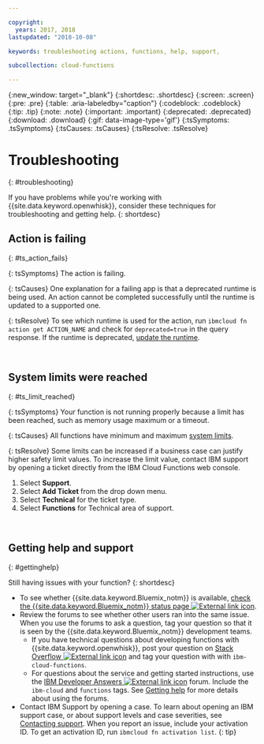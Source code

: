 ```yaml
---

copyright:
  years: 2017, 2018
lastupdated: "2018-10-08"

keywords: troubleshooting actions, functions, help, support,

subcollection: cloud-functions

---
```


{:new_window: target="_blank"}
{:shortdesc: .shortdesc}
{:screen: .screen}
{:pre: .pre}
{:table: .aria-labeledby="caption"}
{:codeblock: .codeblock}
{:tip: .tip}
{:note: .note}
{:important: .important}
{:deprecated: .deprecated}
{:download: .download}
{:gif: data-image-type='gif'}
{:tsSymptoms: .tsSymptoms}
{:tsCauses: .tsCauses}
{:tsResolve: .tsResolve}

# Troubleshooting
{: #troubleshooting}

If you have problems while you're working with {{site.data.keyword.openwhisk}}, consider these techniques for troubleshooting and getting help.
{: shortdesc}



## Action is failing
{: #ts_action_fails}

{: tsSymptoms}
The action is failing.

{: tsCauses}
One explanation for a failing app is that a deprecated runtime is being used. An action cannot be completed successfully until the runtime is updated to a supported one.

{: tsResolve}
To see which runtime is used for the action, run `ibmcloud fn action get ACTION_NAME` and check for `deprecated=true` in the query response. If the runtime is deprecated, [update the runtime](/docs/openwhisk?topic=cloud-functions-actions#actions_update).


<br />


## System limits were reached
{: #ts_limit_reached}

{: tsSymptoms}
Your function is not running properly because a limit has been reached, such as memory usage maximum or a timeout.

{: tsCauses}
All functions have minimum and maximum [system limits](/docs/openwhisk?topic=cloud-functions-limits#limits_syslimits).

{: tsResolve}
Some limits can be increased if a business case can justify higher safety limit values. To increase the limit value, contact IBM support by opening a ticket directly from the IBM Cloud Functions web console.

1. Select **Support**.
2. Select **Add Ticket** from the drop down menu.
3. Select **Technical** for the ticket type.
4. Select **Functions** for Technical area of support.


<br />


## Getting help and support
{: #gettinghelp}

Still having issues with your function?
{: shortdesc}

-   To see whether {{site.data.keyword.Bluemix_notm}} is available, [check the {{site.data.keyword.Bluemix_notm}} status page ![External link icon](../icons/launch-glyph.svg "External link icon")](https://cloud.ibm.com/status?selected=status).
-   Review the forums to see whether other users ran into the same issue. When you use the forums to ask a question, tag your question so that it is seen by the {{site.data.keyword.Bluemix_notm}} development teams.
    -   If you have technical questions about developing functions with {{site.data.keyword.openwhisk}}, post your question on [Stack Overflow ![External link icon](../icons/launch-glyph.svg "External link icon")](https://stackoverflow.com/search?q=ibm-cloud-functions) and tag your question with with `ibm-cloud-functions`.
    -   For questions about the service and getting started instructions, use the [IBM Developer Answers ![External link icon](../icons/launch-glyph.svg "External link icon")](https://developer.ibm.com/answers/topics/functions/?smartspace=bluemix) forum. Include the `ibm-cloud` and `functions` tags.
    See [Getting help](/docs/get-support?topic=get-support-getting-customer-support#using-avatar) for more details about using the forums.
-   Contact IBM Support by opening a case. To learn about opening an IBM support case, or about support levels and case severities, see [Contacting support](/docs/get-support?topic=get-support-getting-customer-support).
When you report an issue, include your activation ID. To get an activation ID, run `ibmcloud fn activation list`.
{: tip}
